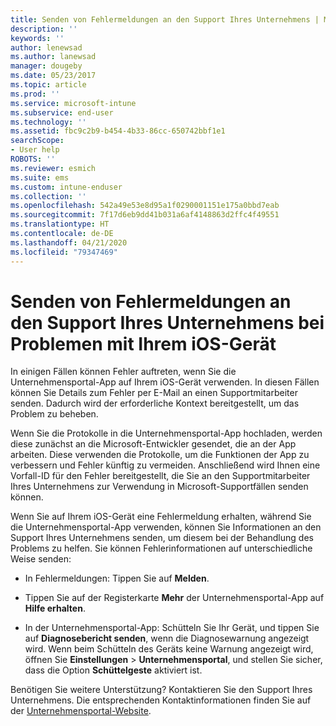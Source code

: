 ```yaml
---
title: Senden von Fehlermeldungen an den Support Ihres Unternehmens | Microsoft-Dokumentation
description: ''
keywords: ''
author: lenewsad
ms.author: lanewsad
manager: dougeby
ms.date: 05/23/2017
ms.topic: article
ms.prod: ''
ms.service: microsoft-intune
ms.subservice: end-user
ms.technology: ''
ms.assetid: fbc9c2b9-b454-4b33-86cc-650742bbf1e1
searchScope:
- User help
ROBOTS: ''
ms.reviewer: esmich
ms.suite: ems
ms.custom: intune-enduser
ms.collection: ''
ms.openlocfilehash: 542a49e53e8d95a1f0290001151e175a0bbd7eab
ms.sourcegitcommit: 7f17d6eb9dd41b031a6af4148863d2ffc4f49551
ms.translationtype: HT
ms.contentlocale: de-DE
ms.lasthandoff: 04/21/2020
ms.locfileid: "79347469"
---
```

# <a name="send-errors-to-your-company-support-for-issues-with-your-ios-device"></a>Senden von Fehlermeldungen an den Support Ihres Unternehmens bei Problemen mit Ihrem iOS-Gerät
In einigen Fällen können Fehler auftreten, wenn Sie die Unternehmensportal-App auf Ihrem iOS-Gerät verwenden. In diesen Fällen können Sie Details zum Fehler per E-Mail an einen Supportmitarbeiter senden. Dadurch wird der erforderliche Kontext bereitgestellt, um das Problem zu beheben.

Wenn Sie die Protokolle in die Unternehmensportal-App hochladen, werden diese zunächst an die Microsoft-Entwickler gesendet, die an der App arbeiten. Diese verwenden die Protokolle, um die Funktionen der App zu verbessern und Fehler künftig zu vermeiden. Anschließend wird Ihnen eine Vorfall-ID für den Fehler bereitgestellt, die Sie an den Supportmitarbeiter Ihres Unternehmens zur Verwendung in Microsoft-Supportfällen senden können.

Wenn Sie auf Ihrem iOS-Gerät eine Fehlermeldung erhalten, während Sie die Unternehmensportal-App verwenden, können Sie Informationen an den Support Ihres Unternehmens senden, um diesem bei der Behandlung des Problems zu helfen. Sie können Fehlerinformationen auf unterschiedliche Weise senden:

- In Fehlermeldungen: Tippen Sie auf **Melden**.

- Tippen Sie auf der Registerkarte **Mehr** der Unternehmensportal-App auf **Hilfe erhalten**.

- In der Unternehmensportal-App: Schütteln Sie Ihr Gerät, und tippen Sie auf **Diagnosebericht senden**, wenn die Diagnosewarnung angezeigt wird. Wenn beim Schütteln des Geräts keine Warnung angezeigt wird, öffnen Sie **Einstellungen** > **Unternehmensportal**, und stellen Sie sicher, dass die Option **Schüttelgeste** aktiviert ist.

Benötigen Sie weitere Unterstützung? Kontaktieren Sie den Support Ihres Unternehmens. Die entsprechenden Kontaktinformationen finden Sie auf der [Unternehmensportal-Website](https://go.microsoft.com/fwlink/?linkid=2010980).
